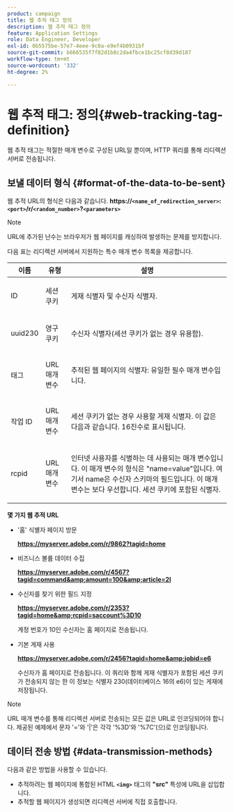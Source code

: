 ```yaml
---
product: campaign
title: 웹 추적 태그 정의
description: 웹 추적 태그 정의
feature: Application Settings
role: Data Engineer, Developer
exl-id: 0b5575be-57e7-4eee-9c0a-e9ef4b0931bf
source-git-commit: b666535f7f82d1b8c2da4fbce1bc25cf8d39d187
workflow-type: tm+mt
source-wordcount: '332'
ht-degree: 2%

---
```


# 웹 추적 태그: 정의{#web-tracking-tag-definition}



웹 추적 태그는 적절한 매개 변수로 구성된 URL일 뿐이며, HTTP 쿼리를 통해 리디렉션 서버로 전송됩니다.

## 보낼 데이터 형식 {#format-of-the-data-to-be-sent}

웹 추적 URL의 형식은 다음과 같습니다. **https://`<name_of_redirection_server>`:`<port>`/r/`<random_number>`?`<parameters>`**

>[!NOTE]
>
>URL에 추가된 난수는 브라우저가 웹 페이지를 캐싱하여 발생하는 문제를 방지합니다.

다음 표는 리디렉션 서버에서 지원하는 특수 매개 변수 목록을 제공합니다.

<table>
                     <thead>
                        <tr>
                           <th>이름</th>
                           <th>유형</th>
                           <th>설명</th> 
                        </tr> 
                     </thead>
                     <tbody>
                        <tr>
                           <td>
                              <p>ID</p> 
                           </td>
                           <td>
                              <p>세션 쿠키</p> 
                           </td>
                           <td>
                              <p>게재 식별자 및 수신자 식별자.</p> 
                           </td> 
                        </tr>
                        <tr>
                           <td>
                              <p>uuid230</p> 
                           </td>
                           <td>
                              <p>영구 쿠키</p> 
                           </td>
                           <td>
                              <p>수신자 식별자(세션 쿠키가 없는 경우 유용함).</p> 
                           </td> 
                        </tr>
                        <tr>
                           <td>
                              <p>태그</p> 
                           </td>
                           <td>
                              <p>URL 매개변수</p> 
                           </td>
                           <td>
                              <p>추적된 웹 페이지의 식별자: 유일한 필수 매개 변수입니다.</p> 
                           </td> 
                        </tr>
                        <tr>
                           <td>
                              <p>작업 ID</p> 
                           </td>
                           <td>
                              <p>URL 매개변수</p> 
                           </td>
                           <td>
                              <p>세션 쿠키가 없는 경우 사용할 게재 식별자. 이 값은 다음과 같습니다.
                                 16진수로 표시됩니다.
                              </p> 
                           </td> 
                        </tr>
                        <tr>
                           <td>
                              <p>rcpid</p> 
                           </td>
                           <td>
                              <p>URL 매개변수</p> 
                           </td>
                           <td>
                              <p>인터넷 사용자를 식별하는 데 사용되는 매개 변수입니다. 이 매개 변수의 형식은 "name=value"입니다.
                                 여기서 name은 수신자 스키마의 필드입니다. 이 매개 변수는 보다 우선합니다.
                                 세션 쿠키에 포함된 식별자.
                              </p> 
                           </td> 
                        </tr> 
                     </tbody>  
                  </table>

**몇 가지 웹 추적 URL**

* &#39;홈&#39; 식별자 페이지 방문

  **https://myserver.adobe.com/r/9862?tagid=home**

* 비즈니스 볼륨 데이터 수집

  **https://myserver.adobe.com/r/4567?tagid=command&amp;amount=100&amp;article=2l**

* 수신자를 찾기 위한 필드 지정

  **https://myserver.adobe.com/r/2353?tagid=home&amp;rcpid=saccount%3D10**

  계정 번호가 10인 수신자는 홈 페이지로 전송됩니다.

* 기본 게재 사용

  **https://myserver.adobe.com/r/2456?tagid=home&amp;jobid=e6**

  수신자가 홈 페이지로 전송됩니다. 이 쿼리와 함께 게재 식별자가 포함된 세션 쿠키가 전송되지 않는 한 이 정보는 식별자 230(데이터베이스 16의 e6)이 있는 게재에 저장됩니다.

>[!NOTE]
>
>URL 매개 변수를 통해 리디렉션 서버로 전송되는 모든 값은 URL로 인코딩되어야 합니다. 제공된 예제에서 문자 &#39;=&#39;와 &#39;|&#39;은 각각 &#39;%3D&#39;와 &#39;%7C&#39;(으)로 인코딩됩니다.

## 데이터 전송 방법 {#data-transmission-methods}

다음과 같은 방법을 사용할 수 있습니다.

* 추적하려는 웹 페이지에 통합된 HTML **`<img>`** 태그의 **&quot;src&quot;** 특성에 URL을 삽입합니다.
* 추적할 웹 페이지가 생성되면 리디렉션 서버에 직접 호출합니다.
